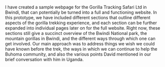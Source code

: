 I have created a sample webpage for the Gorilla Tracking Safari Ltd in Bwindi, that can potentially be turned into a full and functioning website. In this prototype, we have included different sections that outline different aspects of the gorilla trekking experience, and each section can be further expanded into individual pages later on for the full website. Right now, these sections still give a succinct overview of the Bwindi National park, the mountain gorillas in Bwindi, and the different ways through which one can get involved. Our main approach was to address things we wish we could have known before the trek, the ways in which we can continue to help the Buhoma community, and also the various points David mentioned in our brief conversation with him in Uganda.